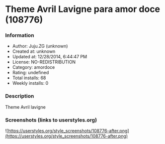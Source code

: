 # Theme Avril Lavigne para amor doce (108776)

### Information
- Author: Juju.ZG (unknown)
- Created at: unknown
- Updated at: 12/28/2014, 6:44:47 PM
- License: NO-REDISTRIBUTION
- Category: amordoce
- Rating: undefined
- Total installs: 68
- Weekly installs: 0


### Description
Theme Avril lavigne


### Screenshots (links to userstyles.org)
![https://userstyles.org/style_screenshots/108776-after.png](https://userstyles.org/style_screenshots/108776-after.png)


